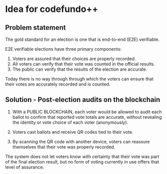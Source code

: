 # Idea for codefundo++


## Problem statement

The gold standard for an election is one that is end-to-end (E2E) verifiable.

E2E verifiable elections have three primary components:
1. Voters are assured that their choices are properly recorded.
2. All voters can verify that their vote was counted in the official results.
3. The public can verify that the results of the election are accurate.


Today there is no way through through which the voters can ensure that their votes are accurately recorded and is counted.

## Solution - Post-election audits on the blockchain
  
1. With a PUBLIC BLOCKCHAIN, each voter would be allowed to audit each ballot to confirm that reported vote totals are  accurate, without revealing the identity or vote choice of each voter (anonymously).

2. Voters cast ballots and receive QR codes tied to their vote.

3. By scanning the QR code with another device, voters can reassure themselves that their vote was properly recorded. 

The system does not let voters know with certainty that their vote was part of the final election result, but no form of voting currently in use offers that level of assurance.







